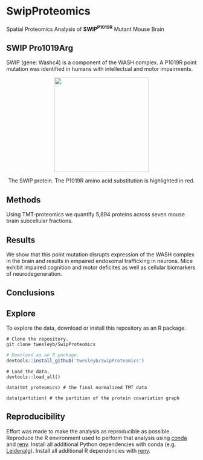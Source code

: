 # SwipProteomics
Spatial Proteomics Analysis of __SWIP<sup>P1019R</sup>__ Mutant Mouse Brain

## SWIP Pro1019Arg
SWIP (gene: Washc4) is a component of the WASH complex. A P1019R point 
mutation was identified in humans with intellectual and motor impairments. 

<p align="center">
  <img src="./models/Swip.gif" height="250" />
</p>
<p align="center">The SWIP protein. The P1019R amino acid substitution is highlighted in red.<p align="center">

## Methods
Using TMT-proteomics we quantify 5,894 proteins across seven mouse brain subcellular
fractions. 

## Results 
We show that this point mutation disrupts expression of the
WASH complex in the brain and results in empaired endosomal trafficking in
neurons. Mice exhibit impaired cognition and motor deficites as well as cellular 
biomarkers of neurodegeneration. 

## Conclusions


## Explore
To explore the data, download or install this repository as an R package.
```
# Clone the repository.
git clone twesleyb/SwipProteomics
```
```R
# Download as an R package.
devtools::install_github('twesleyb/SwipProteomics')

```
```
# Load the data.
devtools::load_all()

data(tmt_proteomics) # the final normalized TMT data

data(partition) # the partition of the protein covariation graph
```

## Reproducibility 
Effort was made to make the analysis as reproducible as possible. Reproduce the
R environment used to perform that analysis using [conda](https://docs.anaconda.com/anaconda/install/) 
and [renv](https://anaconda.org/conda-forge/r-renv). 
Install all additional Python dependencies with conda (e.g. [Leidenalg](https://anaconda.org/conda-forge/leidenalg)). 
Install all additional R dependencies with [renv](https://github.com/rstudio/renv). 
